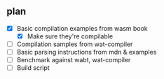 
## plan

* [x] Basic compilation examples from wasm book
  * [x] Make sure they're compilable
* [ ] Compilation samples from wat-compiler
* [ ] Basic parsing instructions from mdn & examples
* [ ] Benchmark against wabt, wat-compiler
* [ ] Build script
